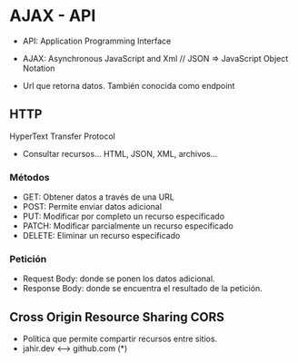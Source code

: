 # AJAX - API

- API: Application Programming Interface
- AJAX: Asynchronous JavaScript and Xml // JSON => JavaScript Object Notation

- Url que retorna datos. También conocida como endpoint

## HTTP
HyperText Transfer Protocol
- Consultar recursos... HTML, JSON, XML, archivos...
  
### Métodos
- GET: Obtener datos a través de una URL
- POST: Permite enviar datos adicional
- PUT: Modificar por completo un recurso especificado
- PATCH: Modificar parcialmente un recurso especificado
- DELETE: Eliminar un recurso especificado

### Petición
- Request Body: donde se ponen los datos adicional.
- Response Body: donde se encuentra el resultado de la petición.


## Cross Origin Resource Sharing CORS
- Política que permite compartir recursos entre sitios.
- jahir.dev <--> github.com (*)